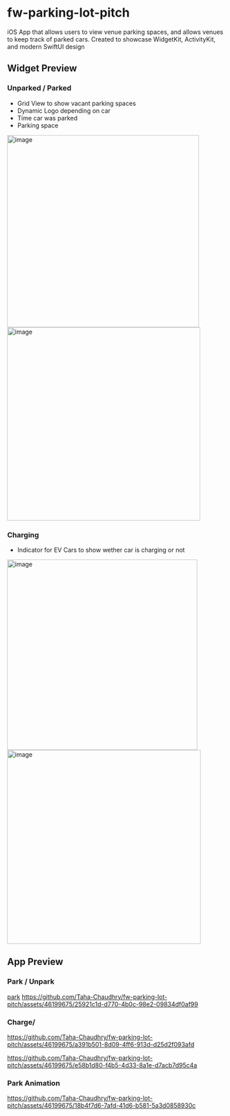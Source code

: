 # fw-parking-lot-pitch
iOS App that allows users to view venue parking spaces, and allows venues to keep track of parked cars. Created to showcase WidgetKit, ActivityKit, and modern SwiftUI design

## Widget Preview

### Unparked / Parked

- Grid View to show vacant parking spaces
- Dynamic Logo depending on car
- Time car was parked
- Parking space

<img width="444" alt="image" src="https://github.com/Taha-Chaudhry/fw-parking-lot-pitch/assets/46199675/8d7b6fbd-ac90-4ac7-9b89-3a8cf2633b01">

<img width="447" alt="image" src="https://github.com/Taha-Chaudhry/fw-parking-lot-pitch/assets/46199675/750f75c5-ebe0-4e38-b7c5-3b8574b89da1">

### Charging

- Indicator for EV Cars to show wether car is charging or not

<img width="440" alt="image" src="https://github.com/Taha-Chaudhry/fw-parking-lot-pitch/assets/46199675/d0b78def-2e73-4be4-98a8-5fbbabec1ec1">

<img width="448" alt="image" src="https://github.com/Taha-Chaudhry/fw-parking-lot-pitch/assets/46199675/0010ea91-34d3-4c91-b75e-96df381a0353">

## App Preview

### Park / Unpark

[park](https://github.com/Taha-Chaudhry/fw-parking-lot-pitch/assets/46199675/25921c1d-d770-4b0c-98e2-09834df0af99)
https://github.com/Taha-Chaudhry/fw-parking-lot-pitch/assets/46199675/25921c1d-d770-4b0c-98e2-09834df0af99


### Charge/ 

https://github.com/Taha-Chaudhry/fw-parking-lot-pitch/assets/46199675/a391b501-8d09-4ff6-913d-d25d2f093afd

https://github.com/Taha-Chaudhry/fw-parking-lot-pitch/assets/46199675/e58b1d80-f4b5-4d33-8a1e-d7acb7d95c4a

### Park Animation

https://github.com/Taha-Chaudhry/fw-parking-lot-pitch/assets/46199675/18b4f7d6-7afd-41d6-b581-5a3d0858930c









